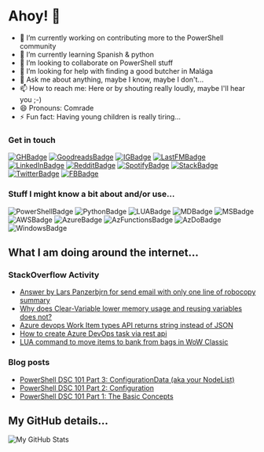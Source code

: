 # Ahoy! 👋

<!--
**Panzerbjrn/Panzerbjrn** is a ✨ _special_ ✨ repository because its `README.md` (this file) appears on your GitHub profile.

Here are some ideas to get you started:
-->

- 🔭 I’m currently working on contributing more to the PowerShell community
- 🌱 I’m currently learning Spanish & python
- 👯 I’m looking to collaborate on PowerShell stuff
- 🤔 I’m looking for help with finding a good butcher in Malága
- 💬 Ask me about anything, maybe I know, maybe I don't...
- 📫 How to reach me: Here or by shouting really loudly, maybe I'll hear you ;-)
- 😄 Pronouns: Comrade
- ⚡ Fun fact: Having young children is really tiring...

<!--
[<img src="https://novatorem-teal-three.vercel.app/api/spotify-playing" alt="Spotify Now Playing" width="350" />](https://open.spotify.com/user/panzerbjrn)
 [![Spotify](https://novatorem-panzerbjrn.vercel.app/api/spotify)](https://open.spotify.com/user/panzerbjrn) 
-->
### Get in touch
[![GHBadge]][GHProfile]
[![GoodreadsBadge]][GoodreadsProfile]
[![IGBadge]][IGProfile]
[![LastFMBadge]][LastFMProfile]
[![LinkedInBadge]][LinkedInProfile]
[![RedditBadge]][RedditProfile]
[![SpotifyBadge]][SpotifyProfile]
[![StackBadge]][StackOverFlowProfile]
[![TwitterBadge]][TwitterProfile]
[![FBBadge]][FBProfile]

### Stuff I might know a bit about and/or use...
![PowerShellBadge] 
![PythonBadge] 
![LUABadge]
![MDBadge]
![MSBadge]
![AWSBadge]
![AzureBadge]
![AzFunctionsBadge]
![AzDoBadge]
![WindowsBadge]

## What I am doing around the internet...
### StackOverflow Activity
<!-- STACKOVERFLOW:START -->
- [Answer by Lars Panzerbjrn for send email with only one line of robocopy summary](https://stackoverflow.com/questions/67336808/send-email-with-only-one-line-of-robocopy-summary/67337656#67337656)
- [Why does Clear-Variable lower memory usage and reusing variables does not?](https://stackoverflow.com/questions/67234296/why-does-clear-variable-lower-memory-usage-and-reusing-variables-does-not)
- [Azure devops Work Item types API returns string instead of JSON](https://stackoverflow.com/questions/65783161/azure-devops-work-item-types-api-returns-string-instead-of-json)
- [How to create Azure DevOps task via rest api](https://stackoverflow.com/questions/65776209/how-to-create-azure-devops-task-via-rest-api)
- [LUA command to move items to bank from bags in WoW Classic](https://stackoverflow.com/questions/62020451/lua-command-to-move-items-to-bank-from-bags-in-wow-classic)
<!-- STACKOVERFLOW:END -->

### Blog posts
<!-- BLOG-POST-LIST:START -->
- [PowerShell DSC 101 Part 3: ConfigurationData (aka your NodeList)](https://itineranty.net/2017/02/15/powershell-dsc-101-part-3-configurationdata-aka-your-nodelist/)
- [PowerShell DSC 101 Part 2: Configuration](https://itineranty.net/2017/02/14/powershell-dsc-101-part-2-configuration/)
- [PowerShell DSC 101 Part 1: The Basic Concepts](https://itineranty.net/2017/02/13/powershell-dsc-101-part-1/)
<!-- BLOG-POST-LIST:END -->

## My GitHub details...
<!--
<img align="left" alt="My GitHub Stats" src="https://github-readme-stats-eight-ashen.vercel.app/api?username=panzerbjrn&show_icons=true&hide_border=true&theme=dark&hide=stars&bg_color=0c0f0f" />
-->
<img align="left" alt="My GitHub Stats" src="https://github-readme-stats.vercel.app/api?username=panzerbjrn&show_icons=true&hide_border=true&theme=dark&hide=stars&bg_color=0c0f0f" />


[FBBadge]: https://img.shields.io/badge/Facebook-0077B5?style=flat&logo=facebook&logoColor=black
[GHBadge]: https://img.shields.io/badge/GitHub-100000?style=flat&logo=github&logoColor=red
[GoodreadsBadge]: https://img.shields.io/badge/Goodreads-372213?style=flat&logo=Goodreads&logoColor=red
[IGBadge]: https://img.shields.io/badge/Instagram-30363D?style=flat&logo=instagram&logoColor=black
[LastFMBadge]: https://img.shields.io/badge/LastFM-30363D?style=flat&logo=lastdotfm&logoColor=black
[LinkedInBadge]: https://img.shields.io/badge/LinkedIn-0077B5?style=flat&logo=linkedin&logoColor=black
[OKCBadge]: https://img.shields.io/badge/OKC-30363D?style=flat&logo=okcupid&logoColor=red
[RedditBadge]: https://img.shields.io/badge/Reddit-30363D?style=flat&logo=reddit&logoColor=black
[SpotifyBadge]: https://img.shields.io/badge/Spotify-100000?&style=flat&logo=spotify&logoColor=red
[StackBadge]: https://img.shields.io/badge/Stack_Overflow-30363D?style=flat&logo=stack-overflow&logoColor=white
[TwitterBadge]: https://img.shields.io/badge/Twitter-0077B5?style=flat&logo=twitter&logoColor=black

[FBProfile]: https://www.facebook.com/panzerbjrn
[GHProfile]: https://github.com/panzerbjrn
[GoodreadsProfile]: http://goodreads.com/Panzerbjrn
[IGProfile]: https://instagram.com/Panzerbjrn
[LastFMProfile]: http://last.fm/user/lpetersson/
[LinkedInProfile]: https://www.linkedin.com/in/lpetersson
[OKCProfile]: https://www.okcupid.com/profile/16622764975055422715
[RedditProfile]: https://www.reddit.com/user/panzerbjrn
[SpotifyProfile]: https://open.spotify.com/user/1112679980?si=9d3730c21f2e4b1a
[TwitterProfile]: https://twitter.com/Panzerbjrn
[StackOverFlowProfile]: https://stackoverflow.com/users/4915226/lars-panzerbjrn
[PythonBadge]: https://img.shields.io/badge/Python-3776AB?style=flat&logo=python&logoColor=white
[LUABadge]: https://img.shields.io/badge/Lua-2C2D72?style=flat&logo=lua&logoColor=white
[PowershellBadge]: https://img.shields.io/badge/PowerShell-5391FE?style=flat&logo=PowerShell&logoColor=white
[MDBadge]: https://img.shields.io/badge/Python-3776AB?style=flat&logo=python&logoColor=white
[MSBadge]: https://img.shields.io/badge/Microsoft-666666?style=flat&logo=microsoft&logoColor=white
[AWSBadge]: https://img.shields.io/badge/Amazon_AWS-232F3E?style=flat&logo=amazon-aws&logoColor=white
[AzureBadge]: https://img.shields.io/badge/microsoft%20azure-0089D6?style=flat&logo=microsoft-azure&logoColor=white
[AzFunctionsBadge]: https://img.shields.io/badge/Azure_Functions-0062AD?style=flat&logo=azure-functions&logoColor=white
[AzDoBadge]: https://img.shields.io/badge/Azure_DevOps-0078D7?style=flat&logo=azure-devops&logoColor=white
[WindowsBadge]: https://img.shields.io/badge/Windows-0078D6?style=flat&logo=windows&logoColor=white
